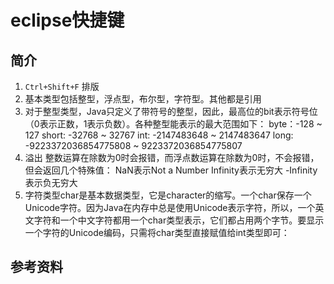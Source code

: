 # eclipse快捷键

## 简介

1. `Ctrl+Shift+F` 排版
2. 基本类型包括整型，浮点型，布尔型，字符型。其他都是引用
3. 对于整型类型，Java只定义了带符号的整型，因此，最高位的bit表示符号位（0表示正数，1表示负数）。各种整型能表示的最大范围如下：
byte：-128 ~ 127
short: -32768 ~ 32767
int: -2147483648 ~ 2147483647
long: -9223372036854775808 ~ 9223372036854775807
4. 溢出
整数运算在除数为0时会报错，而浮点数运算在除数为0时，不会报错，但会返回几个特殊值：
NaN表示Not a Number
Infinity表示无穷大
-Infinity表示负无穷大
5. 字符类型char是基本数据类型，它是character的缩写。一个char保存一个Unicode字符。因为Java在内存中总是使用Unicode表示字符，所以，一个英文字符和一个中文字符都用一个char类型表示，它们都占用两个字节。要显示一个字符的Unicode编码，只需将char类型直接赋值给int类型即可：

## 参考资料
